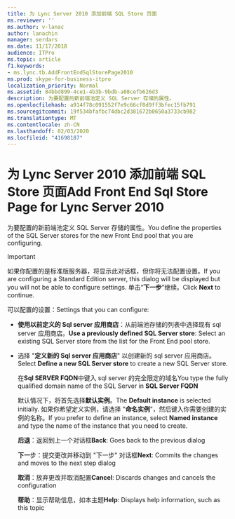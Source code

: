 ```yaml
---
title: 为 Lync Server 2010 添加前端 SQL Store 页面
ms.reviewer: ''
ms.author: v-lanac
author: lanachin
manager: serdars
ms.date: 11/17/2018
audience: ITPro
ms.topic: article
f1.keywords:
- ms.lync.tb.AddFrontEndSqlStorePage2010
ms.prod: skype-for-business-itpro
localization_priority: Normal
ms.assetid: 84bbd899-4ce1-4b3b-9bdb-a08cefb626d3
description: 为要配置的新前端池定义 SQL Server 存储的属性。
ms.openlocfilehash: a914f78c091552f7e9c66cf8d9ff3bfec15fb791
ms.sourcegitcommit: 19f534bfafbc74dbc2d381672b0650a3733cb982
ms.translationtype: MT
ms.contentlocale: zh-CN
ms.lasthandoff: 02/03/2020
ms.locfileid: "41698187"
---
```

# <a name="add-front-end-sql-store-page-for-lync-server-2010"></a><span data-ttu-id="04fac-103">为 Lync Server 2010 添加前端 SQL Store 页面</span><span class="sxs-lookup"><span data-stu-id="04fac-103">Add Front End Sql Store Page for Lync Server 2010</span></span>
 
<span data-ttu-id="04fac-104">为要配置的新前端池定义 SQL Server 存储的属性。</span><span class="sxs-lookup"><span data-stu-id="04fac-104">You define the properties of the SQL Server stores for the new Front End pool that you are configuring.</span></span>
  
> [!IMPORTANT]
> <span data-ttu-id="04fac-105">如果你配置的是标准版服务器，将显示此对话框，但你将无法配置设置。</span><span class="sxs-lookup"><span data-stu-id="04fac-105">If you are configuring a Standard Edition server, this dialog will be displayed but you will not be able to configure settings.</span></span> <span data-ttu-id="04fac-106">单击“**下一步**”继续。</span><span class="sxs-lookup"><span data-stu-id="04fac-106">Click **Next** to continue.</span></span>
  
<span data-ttu-id="04fac-107">可以配置的设置：</span><span class="sxs-lookup"><span data-stu-id="04fac-107">Settings that you can configure:</span></span>
  
- <span data-ttu-id="04fac-108">**使用以前定义的 Sql server 应用商店**：从前端池存储的列表中选择现有 sql server 应用商店。</span><span class="sxs-lookup"><span data-stu-id="04fac-108">**Use a previously defined SQL Server store**: Select an existing SQL Server store from the list for the Front End pool store.</span></span>
    
- <span data-ttu-id="04fac-109">选择 "**定义新的 Sql server 应用商店**" 以创建新的 sql server 应用商店。</span><span class="sxs-lookup"><span data-stu-id="04fac-109">Select **Define a new SQL Server store** to create a new SQL Server store.</span></span>
    
    <span data-ttu-id="04fac-110">在**Sql SERVER FQDN**中键入 sql server 的完全限定的域名</span><span class="sxs-lookup"><span data-stu-id="04fac-110">You type the fully qualified domain name of the SQL Server in **SQL Server FQDN**</span></span>
    
    <span data-ttu-id="04fac-111">默认情况下，将首先选择**默认实例**。</span><span class="sxs-lookup"><span data-stu-id="04fac-111">The **Default instance** is selected initially.</span></span> <span data-ttu-id="04fac-112">如果你希望定义实例，请选择 "**命名实例**"，然后键入你需要创建的实例的名称。</span><span class="sxs-lookup"><span data-stu-id="04fac-112">If you prefer to define an instance, select **Named instance** and type the name of the instance that you need to create.</span></span>
    
  <span data-ttu-id="04fac-113">**后退**：返回到上一个对话框</span><span class="sxs-lookup"><span data-stu-id="04fac-113">**Back**: Goes back to the previous dialog</span></span>
  
  <span data-ttu-id="04fac-114">**下一**步：提交更改并移动到 "下一步" 对话框</span><span class="sxs-lookup"><span data-stu-id="04fac-114">**Next**: Commits the changes and moves to the next step dialog</span></span>
  
  <span data-ttu-id="04fac-115">**取消**：放弃更改并取消配置</span><span class="sxs-lookup"><span data-stu-id="04fac-115">**Cancel**: Discards changes and cancels the configuration</span></span>
  
  <span data-ttu-id="04fac-116">**帮助**：显示帮助信息，如本主题</span><span class="sxs-lookup"><span data-stu-id="04fac-116">**Help**: Displays help information, such as this topic</span></span>
  

